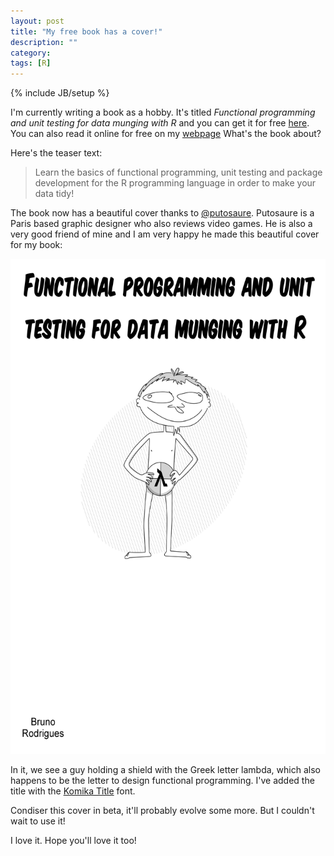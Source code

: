 ```yaml
---
layout: post
title: "My free book has a cover!"
description: ""
category: 
tags: [R]
---
```

{% include JB/setup %}

I'm currently writing a book as a hobby. It's titled *Functional programming and unit testing for data munging with R* and you can get it for free [here](https://leanpub.com/fput/). You can also read it online for free on my [webpage](www.brodrigues.co/fput) What's the book about?

Here's the teaser text: 

>Learn the basics of functional programming, unit testing and package development for the R programming language in order to make your data tidy!

The book now has a beautiful cover thanks to [@putosaure](https://twitter.com/putosaure). Putosaure is a Paris based graphic designer who also reviews video games. He is also a very good friend of mine and I am very happy he made this beautiful cover for my book:

<img src="/assets/images/cover.png" width="612" height="792"/>

In it, we see a guy holding a shield with the Greek letter lambda, which also happens to be the letter to design functional programming. I've added the title with the [Komika Title](http://www.dafont.com/komika-title.font) font.

Condiser this cover in beta, it'll probably evolve some more. But I couldn't wait to use it!

I love it. Hope you'll love it too!
